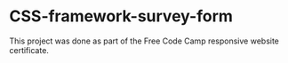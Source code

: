 # CSS-framework-survey-form
This project was done as part of the Free Code Camp responsive website certificate. 
